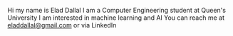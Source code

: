 Hi my name is Elad Dallal
I am a Computer Engineering student at Queen's University 
I am interested in machine learning and AI
You can reach me at eladdallal@gmail.com or via LinkedIn
